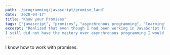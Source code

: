 ```yaml
---
path: '/programming/javascript/promise_land'
date: '2020-04-17'
title: "Know your Promises"
tags: ["javascript", "promises", "asynchronous programming", "learning"]
excerpt: "Realized that even though I had been working in JavaScript for some time,
I still did not have the mastery over asynchronous programming I would have liked."
---
```

I know how to work with promises.
